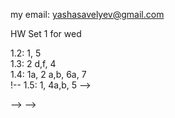 my email: yashasavelyev@gmail.com

HW Set 1 for wed

1.2: 1, 5  
1.3: 2 d,f, 4  
1.4: 1a, 2 a,b, 6a, 7  
!-- 1.5: 1, 4a,b, 5 -->


<!--  -->
<!-- 1.6: 1, 3, 7a,b, 10, 15  -->
<!-- 1.7: 1, 6 -->
<!-- 2.1: 3,4, 5a,b, 7, 8, 9, 13   -->
<!--  -->
<!-- HW Set 3 for fri -->
<!--  -->
<!-- 2.2: 1   -->
<!-- 3.1: 1,2   -->
<!-- 3.2: 6, 13, 15   -->
<!-- 3.3: 1,2,3,4   -->
<!--  -->
<!--  -->
<!-- <!-- 3.4: 10,11   --> -->
<!-- <!-- 4.1 2, 3, 4   --> -->
<!--  -->
